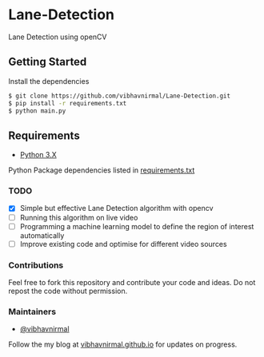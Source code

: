 # Lane-Detection
Lane Detection using openCV

## Getting Started

Install the dependencies

```bash
$ git clone https://github.com/vibhavnirmal/Lane-Detection.git
$ pip install -r requirements.txt
$ python main.py
```

## Requirements

* [Python 3.X](https://docs.python.org/3/)

Python Package dependencies listed in [requirements.txt](requirements.txt)

### TODO

- [x] Simple but effective Lane Detection algorithm with opencv
- [ ] Running this algorithm on live video
- [ ] Programming a machine learning model to define the region of interest automatically
- [ ] Improve existing code and optimise for different video sources

### Contributions
Feel free to fork this repository and contribute your code and ideas.
Do not repost the code without permission.

### Maintainers
* [@vibhavnirmal](https://github.com/vibhavnirmal)

Follow the my blog at [vibhavnirmal.github.io](https://vibhavnirmal.github.io/) for updates on progress.
